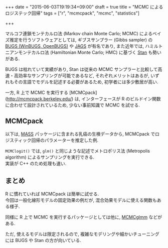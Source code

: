 +++
date = "2015-06-03T19:19:34+09:00"
draft = true
title = "MCMC によるロジステック回帰"
tags = ["r", "mcmcpack", "mcmc", "statistics"]

+++

マルコフ連鎖モンテカルロ法 (Markov chain Monte Carlo; MCMC) によるベイズ推定を行うソフトウェアとしては, ギブスサンプラー (Gibbs sampler) の [BUGS (WinBUGS, OpenBUGS)](http://www.mrc-bsu.cam.ac.uk/software/bugs/) や [JAGS](http://mcmc-jags.sourceforge.net/) が有名であり, また近年では, ハミルトニアンモンテカルロ法 (Hamiltonian Monte Carlo; HMC) に基づく [Stan](http://mc-stan.org/) も勢いがある.

BUGS は枯れていて実績があり, Stan は従来の MCMC サンプラーと比較して高速・高効率なサンプリングが可能であるなど, それぞれメリットはあるが, いずれもその言語でモデルを記述する必要があるため, 初学者には多少敷居が高い.

一方, R 上で MCMC を実行する [MCMCpack] (http://mcmcpack.berkeley.edu/) は, インターフェースが R のビルドイン関数に合わせて設計されているため, 少ない事前知識で MCMC を試せる.

MCMCpack
--------

以下は, [MASS](http://cran.r-project.org/web/packages/MASS/index.html) パッケージに含まれる乳癌の生検データから, MCMCpack でロジスティック回帰のパラメーターを推定した例.

<script src="https://gist.github.com/dceoy/3c858d4769cd2991ed71.js?file=mcmc_logit.R"></script>

`MCMClogit()` では, `glm()` と同じような記述でメトロポリス法 (Metropolis algorithm) によるサンプリングを実行できる.  
実装が C++ のため処理も速い.

まとめ
------

R に慣れていれば MCMCpack は簡単に試せる.  
今回は一般化線形モデルの固定効果の例だが, 混合効果モデルに使える関数もある様子.

同様に R 上で MCMC を実行するパッケージとしては他に, [MCMCglmm](http://cran.r-project.org/web/packages/MCMCglmm/index.html) などがある.

ただ, 使えるモデルは限定されるので, 複雑なモデリングや細かいチューニングには BUGS や Stan の方が向いている.

<script>
  amzn_assoc_default_search_key = "マルコフ連鎖モンテカルロ";
</script>
